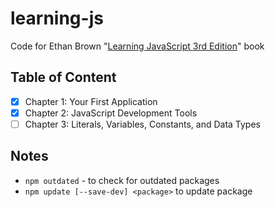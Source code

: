 # learning-js

Code for Ethan Brown "[Learning JavaScript 3rd Edition][1]" book

## Table of Content

 - [x] Chapter 1: Your First Application
 - [x] Chapter 2: JavaScript Development Tools
 - [ ] Chapter 3: Literals, Variables, Constants, and Data Types

## Notes

- `npm outdated` - to check for outdated packages
- `npm update [--save-dev] <package>` to update package

 [1]: https://www.amazon.com/Learning-JavaScript-Essentials-Application-Development/dp/B01BW3N906

